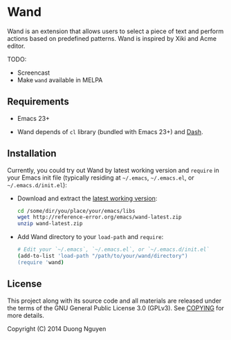 # Wand #

Wand is an extension that allows users to select a piece of text and perform
actions based on predefined patterns.  Wand is inspired by Xiki and Acme
editor.

TODO:

* Screencast
* Make `wand` available in MELPA

## Requirements ##

* Emacs 23+

* Wand depends of `cl` library (bundled with Emacs 23+) and
  [Dash](https://github.com/magnars/dash.el).

## Installation ##

Currently, you could try out Wand by latest working version and `require` in
your Emacs init file (typically residing at `~/.emacs`, `~/.emacs.el`, or
`~/.emacs.d/init.el`):

* Download and extract the
  [latest working version](http://reference-error.org/emacs/wand-latest.zip):

  ```sh
  cd /some/dir/you/place/your/emacs/libs
  wget http://reference-error.org/emacs/wand-latest.zip
  unzip wand-latest.zip
  ```

* Add Wand directory to your `load-path` and `require`:

  ```sh
  # Edit your `~/.emacs`, `~/.emacs.el`, or `~/.emacs.d/init.el`
  (add-to-list 'load-path "/path/to/your/wand/directory")
  (require 'wand)
  ```

## License ##

This project along with its source code and all materials are released under
the terms of the GNU General Public License 3.0 (GPLv3).  See
[COPYING](COPYING) for more details.

Copyright (C) 2014  Duong Nguyen <cmpitgATgmail>
